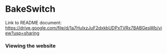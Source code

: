 # BakeSwitch

Link to README document: https://drive.google.com/file/d/1a7HulxzJuF2dxkbUDPxTVRx7BABGesWb/view?usp=sharing

### Viewing the website
